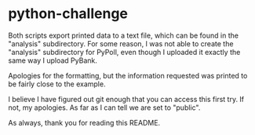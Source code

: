 # python-challenge

Both scripts export printed data to a text file, which can be found in the "analysis" subdirectory.
For some reason, I was not able to create the "analysis" subdirectory for PyPoll, even though I uploaded it
exactly the same way I upload PyBank. 

Apologies for the formatting, but the information requested was printed to be fairly close to the example.

I believe I have figured out git enough that you can access this first try. If not, my apologies. As far as I 
can tell we are set to "public".

As always, thank you for reading this README.
